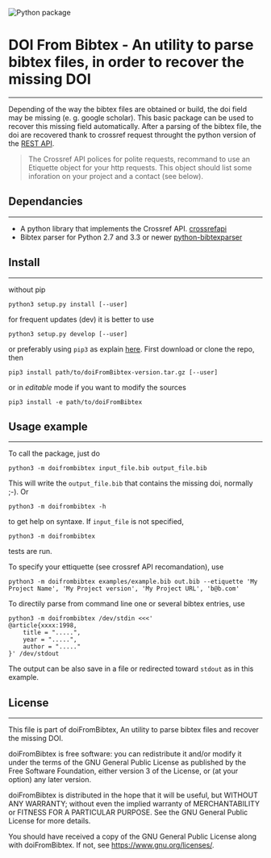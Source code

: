 ![Python package](https://github.com/nennigb/doiFromBibtex/workflows/Python%20package/badge.svg)

# DOI From Bibtex - An utility to parse bibtex files, in order to recover the missing DOI
-----------------------------------------------------------------------------------------

Depending of the way the bibtex files are obtained or build, the doi field may
be missing (e. g. google scholar). This basic package can be used to recover this
missing field automatically.
After a parsing of the bibtex file, the doi are recovered thank to crossref 
request throught the python version of the [REST API](https://github.com/CrossRef/rest-api-doc).

> The Crossref API polices for polite requests, recommand to use an Etiquette object for your http requests. 
> This object should list some inforation on your project and a contact (see below).


## Dependancies
---------------
  - A python library that implements the Crossref API.  [crossrefapi](https://github.com/fabiobatalha/crossrefapi/)
  - Bibtex parser for Python 2.7 and 3.3 or newer  [python-bibtexparser](https://github.com/sciunto-org/python-bibtexparser)


## Install 
----------
without pip
```
python3 setup.py install [--user]
```
for frequent updates (dev) it is better to use 
```
python3 setup.py develop [--user]
```
or preferably using `pip3` as explain [here](https://pip.pypa.io/en/stable/reference/pip_install/). First download or clone the repo, then
```
pip3 install path/to/doiFromBibtex-version.tar.gz [--user]
```
or in _editable_ mode if you want to modify the sources
```
pip3 install -e path/to/doiFromBibtex
```

## Usage example
----------------
To call the package, just do
```
python3 -m doifrombibtex input_file.bib output_file.bib
```
This will write the `output_file.bib` that contains the missing doi, normally ;-). Or
```  
python3 -m doifrombibtex -h
````
to get help on syntaxe. If `input_file` is not specified,
```
python3 -m doifrombibtex
```
tests are run. 

To specify your ettiquette (see crossref API recomandation), use
```
python3 -m doifrombibtex examples/example.bib out.bib --etiquette 'My Project Name', 'My Project version', 'My Project URL', 'b@b.com'

```
To directily parse from command line one or several bibtex entries, use
```
python3 -m doifrombibtex /dev/stdin <<<'
@article{xxxx:1998,
	title = ".....",	
	year = ".....",	
	author = "....."
}' /dev/stdout
```
The output can be also save in a file or redirected toward `stdout` as in this example.

## License
--------------------
This file is part of doiFromBibtex, An utility to parse bibtex files and
recover the missing DOI.

doiFromBibtex is free software: you can redistribute it and/or modify
it under the terms of the GNU General Public License as published by
the Free Software Foundation, either version 3 of the License, or
(at your option) any later version.

doiFromBibtex is distributed in the hope that it will be useful,
but WITHOUT ANY WARRANTY; without even the implied warranty of
MERCHANTABILITY or FITNESS FOR A PARTICULAR PURPOSE.  See the
GNU General Public License for more details.

You should have received a copy of the GNU General Public License
along with doiFromBibtex.  If not, see <https://www.gnu.org/licenses/>.

